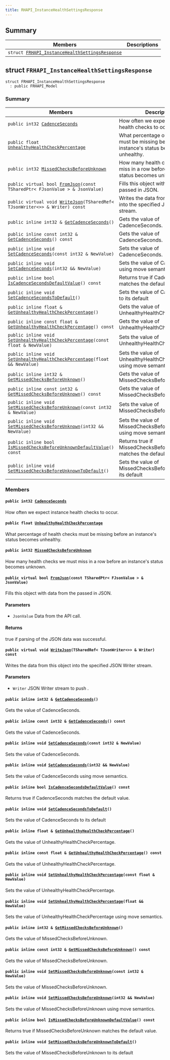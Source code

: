 ```yaml
---
title: RHAPI_InstanceHealthSettingsResponse
---
```


## Summary

 Members                        | Descriptions                                
--------------------------------|---------------------------------------------
`struct `[`FRHAPI_InstanceHealthSettingsResponse`](#structFRHAPI__InstanceHealthSettingsResponse) | 

## struct `FRHAPI_InstanceHealthSettingsResponse` <a id="structFRHAPI__InstanceHealthSettingsResponse"></a>

```
struct FRHAPI_InstanceHealthSettingsResponse
  : public FRHAPI_Model
```

### Summary

 Members                        | Descriptions                                
--------------------------------|---------------------------------------------
`public int32 `[`CadenceSeconds`](#structFRHAPI__InstanceHealthSettingsResponse_1a331b8938443e0f395989821e67608268) | How often we expect instance health checks to occur.
`public float `[`UnhealthyHealthCheckPercentage`](#structFRHAPI__InstanceHealthSettingsResponse_1a5d21d8d8ab047995a10b8bc9991bc598) | What percentage of health checks must be missing before an instance's status becomes unhealthy.
`public int32 `[`MissedChecksBeforeUnknown`](#structFRHAPI__InstanceHealthSettingsResponse_1a1d881188714ca34fcc840c46738fa9d7) | How many health checks we must miss in a row before an instance's status becomes unknown.
`public virtual bool `[`FromJson`](#structFRHAPI__InstanceHealthSettingsResponse_1a5548c4636a771fa158b544190e11486f)`(const TSharedPtr< FJsonValue > & JsonValue)` | Fills this object with data from the passed in JSON.
`public virtual void `[`WriteJson`](#structFRHAPI__InstanceHealthSettingsResponse_1a7c735631968500e9f5e15ed55d9e8f9f)`(TSharedRef< TJsonWriter<>> & Writer) const` | Writes the data from this object into the specified JSON Writer stream.
`public inline int32 & `[`GetCadenceSeconds`](#structFRHAPI__InstanceHealthSettingsResponse_1aa2176c0e6d984485a69b90b574216e5e)`()` | Gets the value of CadenceSeconds.
`public inline const int32 & `[`GetCadenceSeconds`](#structFRHAPI__InstanceHealthSettingsResponse_1aeb95560afa937f11bfda49412f6fc386)`() const` | Gets the value of CadenceSeconds.
`public inline void `[`SetCadenceSeconds`](#structFRHAPI__InstanceHealthSettingsResponse_1ad309c1a1ebd7872ac5242a2b708ebd65)`(const int32 & NewValue)` | Sets the value of CadenceSeconds.
`public inline void `[`SetCadenceSeconds`](#structFRHAPI__InstanceHealthSettingsResponse_1a80909be5664c1b59f856e28294590960)`(int32 && NewValue)` | Sets the value of CadenceSeconds using move semantics.
`public inline bool `[`IsCadenceSecondsDefaultValue`](#structFRHAPI__InstanceHealthSettingsResponse_1a7611b5c46586c2d8991c3199e8c269c4)`() const` | Returns true if CadenceSeconds matches the default value.
`public inline void `[`SetCadenceSecondsToDefault`](#structFRHAPI__InstanceHealthSettingsResponse_1af06cb65f610db85ab0fb335d4a154087)`()` | Sets the value of CadenceSeconds to its default
`public inline float & `[`GetUnhealthyHealthCheckPercentage`](#structFRHAPI__InstanceHealthSettingsResponse_1a735ba7014221f287a836b84c925437ae)`()` | Gets the value of UnhealthyHealthCheckPercentage.
`public inline const float & `[`GetUnhealthyHealthCheckPercentage`](#structFRHAPI__InstanceHealthSettingsResponse_1a9603ca9d72c81b5de082d1388875cdbf)`() const` | Gets the value of UnhealthyHealthCheckPercentage.
`public inline void `[`SetUnhealthyHealthCheckPercentage`](#structFRHAPI__InstanceHealthSettingsResponse_1a9ab263121dd9dafa4e6ab0c832a45f64)`(const float & NewValue)` | Sets the value of UnhealthyHealthCheckPercentage.
`public inline void `[`SetUnhealthyHealthCheckPercentage`](#structFRHAPI__InstanceHealthSettingsResponse_1ac2ade9ce0fe3ee109af198ae521c192f)`(float && NewValue)` | Sets the value of UnhealthyHealthCheckPercentage using move semantics.
`public inline int32 & `[`GetMissedChecksBeforeUnknown`](#structFRHAPI__InstanceHealthSettingsResponse_1aae1cc8be31e9119af31779fca48ce0db)`()` | Gets the value of MissedChecksBeforeUnknown.
`public inline const int32 & `[`GetMissedChecksBeforeUnknown`](#structFRHAPI__InstanceHealthSettingsResponse_1a03c67349ce4e805ac1accd041b481890)`() const` | Gets the value of MissedChecksBeforeUnknown.
`public inline void `[`SetMissedChecksBeforeUnknown`](#structFRHAPI__InstanceHealthSettingsResponse_1adb3d870f99ba84c90d3ff907acd7adb6)`(const int32 & NewValue)` | Sets the value of MissedChecksBeforeUnknown.
`public inline void `[`SetMissedChecksBeforeUnknown`](#structFRHAPI__InstanceHealthSettingsResponse_1a997f29cc7794297ace1ed0c19b53ef09)`(int32 && NewValue)` | Sets the value of MissedChecksBeforeUnknown using move semantics.
`public inline bool `[`IsMissedChecksBeforeUnknownDefaultValue`](#structFRHAPI__InstanceHealthSettingsResponse_1ac5c50dad723924530c69a0ea7166fcc3)`() const` | Returns true if MissedChecksBeforeUnknown matches the default value.
`public inline void `[`SetMissedChecksBeforeUnknownToDefault`](#structFRHAPI__InstanceHealthSettingsResponse_1a8664689c37913f913401736f03a9df95)`()` | Sets the value of MissedChecksBeforeUnknown to its default

### Members

#### `public int32 `[`CadenceSeconds`](#structFRHAPI__InstanceHealthSettingsResponse_1a331b8938443e0f395989821e67608268) <a id="structFRHAPI__InstanceHealthSettingsResponse_1a331b8938443e0f395989821e67608268"></a>

How often we expect instance health checks to occur.

#### `public float `[`UnhealthyHealthCheckPercentage`](#structFRHAPI__InstanceHealthSettingsResponse_1a5d21d8d8ab047995a10b8bc9991bc598) <a id="structFRHAPI__InstanceHealthSettingsResponse_1a5d21d8d8ab047995a10b8bc9991bc598"></a>

What percentage of health checks must be missing before an instance's status becomes unhealthy.

#### `public int32 `[`MissedChecksBeforeUnknown`](#structFRHAPI__InstanceHealthSettingsResponse_1a1d881188714ca34fcc840c46738fa9d7) <a id="structFRHAPI__InstanceHealthSettingsResponse_1a1d881188714ca34fcc840c46738fa9d7"></a>

How many health checks we must miss in a row before an instance's status becomes unknown.

#### `public virtual bool `[`FromJson`](#structFRHAPI__InstanceHealthSettingsResponse_1a5548c4636a771fa158b544190e11486f)`(const TSharedPtr< FJsonValue > & JsonValue)` <a id="structFRHAPI__InstanceHealthSettingsResponse_1a5548c4636a771fa158b544190e11486f"></a>

Fills this object with data from the passed in JSON.

#### Parameters
* `JsonValue` Data from the API call.

#### Returns
true if parsing of the JSON data was successful.

#### `public virtual void `[`WriteJson`](#structFRHAPI__InstanceHealthSettingsResponse_1a7c735631968500e9f5e15ed55d9e8f9f)`(TSharedRef< TJsonWriter<>> & Writer) const` <a id="structFRHAPI__InstanceHealthSettingsResponse_1a7c735631968500e9f5e15ed55d9e8f9f"></a>

Writes the data from this object into the specified JSON Writer stream.

#### Parameters
* `Writer` JSON Writer stream to push .

#### `public inline int32 & `[`GetCadenceSeconds`](#structFRHAPI__InstanceHealthSettingsResponse_1aa2176c0e6d984485a69b90b574216e5e)`()` <a id="structFRHAPI__InstanceHealthSettingsResponse_1aa2176c0e6d984485a69b90b574216e5e"></a>

Gets the value of CadenceSeconds.

#### `public inline const int32 & `[`GetCadenceSeconds`](#structFRHAPI__InstanceHealthSettingsResponse_1aeb95560afa937f11bfda49412f6fc386)`() const` <a id="structFRHAPI__InstanceHealthSettingsResponse_1aeb95560afa937f11bfda49412f6fc386"></a>

Gets the value of CadenceSeconds.

#### `public inline void `[`SetCadenceSeconds`](#structFRHAPI__InstanceHealthSettingsResponse_1ad309c1a1ebd7872ac5242a2b708ebd65)`(const int32 & NewValue)` <a id="structFRHAPI__InstanceHealthSettingsResponse_1ad309c1a1ebd7872ac5242a2b708ebd65"></a>

Sets the value of CadenceSeconds.

#### `public inline void `[`SetCadenceSeconds`](#structFRHAPI__InstanceHealthSettingsResponse_1a80909be5664c1b59f856e28294590960)`(int32 && NewValue)` <a id="structFRHAPI__InstanceHealthSettingsResponse_1a80909be5664c1b59f856e28294590960"></a>

Sets the value of CadenceSeconds using move semantics.

#### `public inline bool `[`IsCadenceSecondsDefaultValue`](#structFRHAPI__InstanceHealthSettingsResponse_1a7611b5c46586c2d8991c3199e8c269c4)`() const` <a id="structFRHAPI__InstanceHealthSettingsResponse_1a7611b5c46586c2d8991c3199e8c269c4"></a>

Returns true if CadenceSeconds matches the default value.

#### `public inline void `[`SetCadenceSecondsToDefault`](#structFRHAPI__InstanceHealthSettingsResponse_1af06cb65f610db85ab0fb335d4a154087)`()` <a id="structFRHAPI__InstanceHealthSettingsResponse_1af06cb65f610db85ab0fb335d4a154087"></a>

Sets the value of CadenceSeconds to its default

#### `public inline float & `[`GetUnhealthyHealthCheckPercentage`](#structFRHAPI__InstanceHealthSettingsResponse_1a735ba7014221f287a836b84c925437ae)`()` <a id="structFRHAPI__InstanceHealthSettingsResponse_1a735ba7014221f287a836b84c925437ae"></a>

Gets the value of UnhealthyHealthCheckPercentage.

#### `public inline const float & `[`GetUnhealthyHealthCheckPercentage`](#structFRHAPI__InstanceHealthSettingsResponse_1a9603ca9d72c81b5de082d1388875cdbf)`() const` <a id="structFRHAPI__InstanceHealthSettingsResponse_1a9603ca9d72c81b5de082d1388875cdbf"></a>

Gets the value of UnhealthyHealthCheckPercentage.

#### `public inline void `[`SetUnhealthyHealthCheckPercentage`](#structFRHAPI__InstanceHealthSettingsResponse_1a9ab263121dd9dafa4e6ab0c832a45f64)`(const float & NewValue)` <a id="structFRHAPI__InstanceHealthSettingsResponse_1a9ab263121dd9dafa4e6ab0c832a45f64"></a>

Sets the value of UnhealthyHealthCheckPercentage.

#### `public inline void `[`SetUnhealthyHealthCheckPercentage`](#structFRHAPI__InstanceHealthSettingsResponse_1ac2ade9ce0fe3ee109af198ae521c192f)`(float && NewValue)` <a id="structFRHAPI__InstanceHealthSettingsResponse_1ac2ade9ce0fe3ee109af198ae521c192f"></a>

Sets the value of UnhealthyHealthCheckPercentage using move semantics.

#### `public inline int32 & `[`GetMissedChecksBeforeUnknown`](#structFRHAPI__InstanceHealthSettingsResponse_1aae1cc8be31e9119af31779fca48ce0db)`()` <a id="structFRHAPI__InstanceHealthSettingsResponse_1aae1cc8be31e9119af31779fca48ce0db"></a>

Gets the value of MissedChecksBeforeUnknown.

#### `public inline const int32 & `[`GetMissedChecksBeforeUnknown`](#structFRHAPI__InstanceHealthSettingsResponse_1a03c67349ce4e805ac1accd041b481890)`() const` <a id="structFRHAPI__InstanceHealthSettingsResponse_1a03c67349ce4e805ac1accd041b481890"></a>

Gets the value of MissedChecksBeforeUnknown.

#### `public inline void `[`SetMissedChecksBeforeUnknown`](#structFRHAPI__InstanceHealthSettingsResponse_1adb3d870f99ba84c90d3ff907acd7adb6)`(const int32 & NewValue)` <a id="structFRHAPI__InstanceHealthSettingsResponse_1adb3d870f99ba84c90d3ff907acd7adb6"></a>

Sets the value of MissedChecksBeforeUnknown.

#### `public inline void `[`SetMissedChecksBeforeUnknown`](#structFRHAPI__InstanceHealthSettingsResponse_1a997f29cc7794297ace1ed0c19b53ef09)`(int32 && NewValue)` <a id="structFRHAPI__InstanceHealthSettingsResponse_1a997f29cc7794297ace1ed0c19b53ef09"></a>

Sets the value of MissedChecksBeforeUnknown using move semantics.

#### `public inline bool `[`IsMissedChecksBeforeUnknownDefaultValue`](#structFRHAPI__InstanceHealthSettingsResponse_1ac5c50dad723924530c69a0ea7166fcc3)`() const` <a id="structFRHAPI__InstanceHealthSettingsResponse_1ac5c50dad723924530c69a0ea7166fcc3"></a>

Returns true if MissedChecksBeforeUnknown matches the default value.

#### `public inline void `[`SetMissedChecksBeforeUnknownToDefault`](#structFRHAPI__InstanceHealthSettingsResponse_1a8664689c37913f913401736f03a9df95)`()` <a id="structFRHAPI__InstanceHealthSettingsResponse_1a8664689c37913f913401736f03a9df95"></a>

Sets the value of MissedChecksBeforeUnknown to its default


